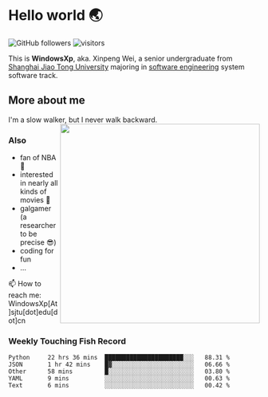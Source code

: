 <!--
**WindowsXp-Beta/WindowsXp-Beta** is a ✨ _special_ ✨ repository because its `README.md` (this file) appears on your GitHub profile.

Here are some ideas to get you started:

- 🔭 I’m currently working on ...
- 🌱 I’m currently learning ...
- 👯 I’m looking to collaborate on ...
- 🤔 I’m looking for help with ...
- 💬 Ask me about ...
- 📫 How to reach me: ...
- 😄 Pronouns: ...
- ⚡ Fun fact: ...
-->
# Hello world :earth_asia:

![GitHub followers](https://img.shields.io/github/followers/WindowsXp-Beta?style=social)
![visitors](https://visitor-badge.glitch.me/badge?page_id=WindowsXp-Beta)

This is **WindowsXp**, aka. Xinpeng Wei, a senior undergraduate from [Shanghai Jiao Tong University](http://en.sjtu.edu.cn/) majoring in [software engineering](http://www.se.sjtu.edu.cn/) system software track.

## More about me

I'm a slow walker, but I never walk backward.<img align='right' src='https://github-readme-stats.vercel.app/api/top-langs/?username=WindowsXp-Beta&layout=compact&hide=scss,hcl,Tcl&langs_count=5&theme=tokyonight' width='400px'>

### Also
- fan of NBA :basketball:
- interested in nearly all kinds of movies :movie_camera:
- galgamer (a researcher to be precise :sunglasses:)
- coding for fun
- ...

📫 How to reach me: WindowsXp[At]sjtu[dot]edu[dot]cn

### Weekly Touching Fish Record

<!--START_SECTION:waka-->

```text
Python     22 hrs 36 mins  ██████████████████████░░░   88.31 %
JSON       1 hr 42 mins    █▓░░░░░░░░░░░░░░░░░░░░░░░   06.66 %
Other      58 mins         █░░░░░░░░░░░░░░░░░░░░░░░░   03.80 %
YAML       9 mins          ░░░░░░░░░░░░░░░░░░░░░░░░░   00.63 %
Text       6 mins          ░░░░░░░░░░░░░░░░░░░░░░░░░   00.42 %
```

<!--END_SECTION:waka-->
